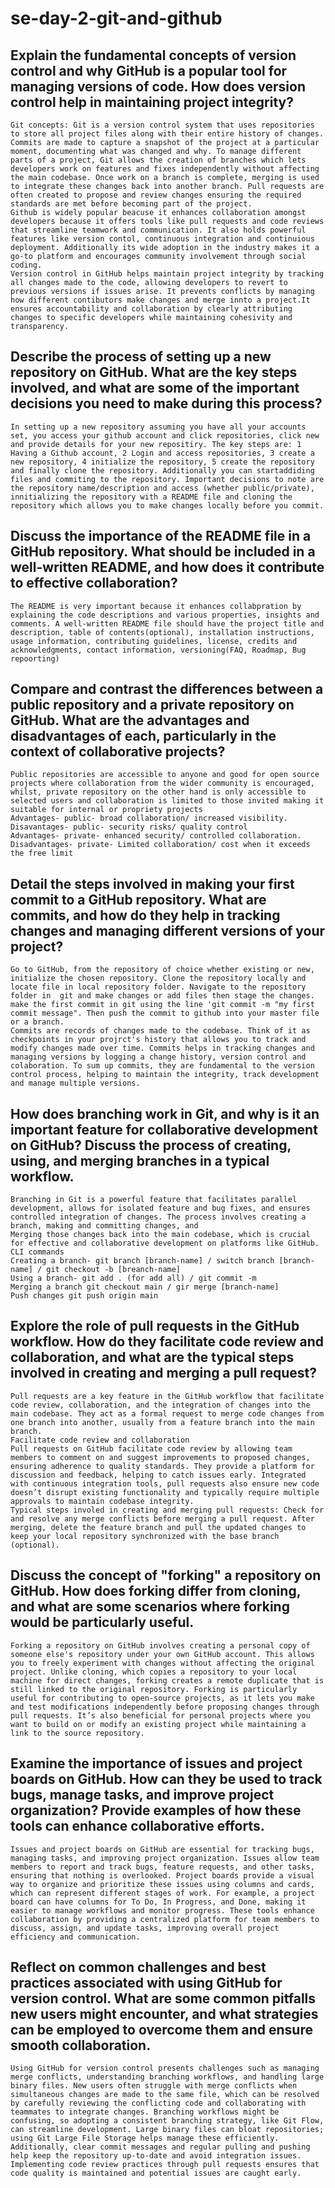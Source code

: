 # se-day-2-git-and-github
## Explain the fundamental concepts of version control and why GitHub is a popular tool for managing versions of code. How does version control help in maintaining project integrity?
    Git concepts: Git is a version control system that uses repositories to store all project files along with their entire history of changes. Commits are made to capture a snapshot of the project at a particular moment, documenting what was changed and why. To manage different parts of a project, Git allows the creation of branches which lets developers work on features and fixes independently without affecting the main codebase. Once work on a branch is complete, merging is used to integrate these changes back into another branch. Pull requests are often created to propose and review changes ensuring the required standards are met before becoming part of the project.
    Github is widely popular beacuse it enhances collaboration amongst developers because it offers tools like pull requests and code reviews that streamline teamwork and communication. It also holds powerful features like version contol, continuous integration and continuious deployment. Additionally its wide adoption in the industry makes it a go-to platform and encourages community involvement through social coding.
    Version control in GitHub helps maintain project integrity by tracking all changes made to the code, allowing developers to revert to previous versions if issues arise. It prevents conflicts by managing how different contibutors make changes and merge innto a project.It ensures accountability and collaboration by clearly attributing changes to specific developers while maintaining cohesivity and transparency.
## Describe the process of setting up a new repository on GitHub. What are the key steps involved, and what are some of the important decisions you need to make during this process?
    In setting up a new repository assuming you have all your accounts set, you access your github account and click repositories, click new and provide details for your new repositiry. The key steps are: 1 Having a Github account, 2 Login and access repositories, 3 create a new repository, 4 initialize the repository, 5 create the repository and finally clone the repository. Additionally you can startaddiding files and commiting to the repository. Important decisions to note are the repository name/description and access (whether public/private), innitializing the repository with a README file and cloning the repository which allows you to make changes locally before you commit.
## Discuss the importance of the README file in a GitHub repository. What should be included in a well-written README, and how does it contribute to effective collaboration?
    The README is very important because it enhances collabpration by explaining the code descriptions and various properties, insights and comments. A well-written README file should have the project title and description, table of contents(optional), installation instructions, usage information, contributing guidelines, license, credits and acknowledgments, contact information, versioning(FAQ, Roadmap, Bug repoorting)
## Compare and contrast the differences between a public repository and a private repository on GitHub. What are the advantages and disadvantages of each, particularly in the context of collaborative projects?
    Public repositories are accessible to anyone and good for open source projects where collaboration from the wider community is encouraged, whilst, private repository on the other hand is only accessible to selected users and collaboration is limited to those invited making it suitable for internal or propriety projects
    Advantages- public- broad collaboration/ increased visibility. Disavantages- public- security risks/ quality control
    Advantages- private- enhanced security/ controlled collaboration. Disadvantages- private- Limited collaboration/ cost when it exceeds the free limit
## Detail the steps involved in making your first commit to a GitHub repository. What are commits, and how do they help in tracking changes and managing different versions of your project?
    Go to GitHub, from the repository of choice whether existing or new, initialize the chosen repository. Clone the repository locally and locate file in local repository folder. Navigate to the repository folder in  git and make changes or add files then stage the changes. make the first commit in git using the line 'git commit -m "my first commit message". Then push the commit to github into your master file or a branch.
    Commits are records of changes made to the codebase. Think of it as checkpoints in your projrct's history that allows you to track and modify changes made over time. Commits helps in tracking changes and managing versions by logging a change history, version control and colaboration. To sum up commits, they are fundamental to the version control process, helping to maintain the integrity, track development and manage multiple versions.
## How does branching work in Git, and why is it an important feature for collaborative development on GitHub? Discuss the process of creating, using, and merging branches in a typical workflow.
    Branching in Git is a powerful feature that facilitates parallel development, allows for isolated feature and bug fixes, and ensures controlled integration of changes. The process involves creating a branch, making and committing changes, and
    Merging those changes back into the main codebase, which is crucial for effective and collaborative development on platforms like GitHub.
    CLI commands
    Creating a branch- git branch [branch-name] / switch branch [branch-name] / git checkout -b [breanch-name]
    Using a branch- git add . (for add all) / git commit -m
    Merging a branch git checkout main / gir merge [branch-name]
    Push changes git push origin main
## Explore the role of pull requests in the GitHub workflow. How do they facilitate code review and collaboration, and what are the typical steps involved in creating and merging a pull request?
    Pull requests are a key feature in the GitHub workflow that facilitate code review, collaboration, and the integration of changes into the main codebase. They act as a formal request to merge code changes from one branch into another, usually from a feature branch into the main branch.
    Facilitate code review and collaboration
    Pull requests on GitHub facilitate code review by allowing team members to comment on and suggest improvements to proposed changes, ensuring adherence to quality standards. They provide a platform for discussion and feedback, helping to catch issues early. Integrated with continuous integration tools, pull requests also ensure new code doesn’t disrupt existing functionality and typically require multiple approvals to maintain codebase integrity.
    Typical steps involed in creating and merging pull requests: Check for and resolve any merge conflicts before merging a pull request. After merging, delete the feature branch and pull the updated changes to keep your local repository synchronized with the base branch (optional).
## Discuss the concept of "forking" a repository on GitHub. How does forking differ from cloning, and what are some scenarios where forking would be particularly useful.
    Forking a repository on GitHub involves creating a personal copy of someone else's repository under your own GitHub account. This allows you to freely experiment with changes without affecting the original project. Unlike cloning, which copies a repository to your local machine for direct changes, forking creates a remote duplicate that is still linked to the original repository. Forking is particularly useful for contributing to open-source projects, as it lets you make and test modifications independently before proposing changes through pull requests. It’s also beneficial for personal projects where you want to build on or modify an existing project while maintaining a link to the source repository.
## Examine the importance of issues and project boards on GitHub. How can they be used to track bugs, manage tasks, and improve project organization? Provide examples of how these tools can enhance collaborative efforts.
    Issues and project boards on GitHub are essential for tracking bugs, managing tasks, and improving project organization. Issues allow team members to report and track bugs, feature requests, and other tasks, ensuring that nothing is overlooked. Project boards provide a visual way to organize and prioritize these issues using columns and cards, which can represent different stages of work. For example, a project board can have columns for To Do, In Progress, and Done, making it easier to manage workflows and monitor progress. These tools enhance collaboration by providing a centralized platform for team members to discuss, assign, and update tasks, improving overall project efficiency and communication.
## Reflect on common challenges and best practices associated with using GitHub for version control. What are some common pitfalls new users might encounter, and what strategies can be employed to overcome them and ensure smooth collaboration.
    Using GitHub for version control presents challenges such as managing merge conflicts, understanding branching workflows, and handling large binary files. New users often struggle with merge conflicts when simultaneous changes are made to the same file, which can be resolved by carefully reviewing the conflicting code and collaborating with teammates to integrate changes. Branching workflows might be confusing, so adopting a consistent branching strategy, like Git Flow, can streamline development. Large binary files can bloat repositories; using Git Large File Storage helps manage these efficiently. Additionally, clear commit messages and regular pulling and pushing help keep the repository up-to-date and avoid integration issues. Implementing code review practices through pull requests ensures that code quality is maintained and potential issues are caught early.
